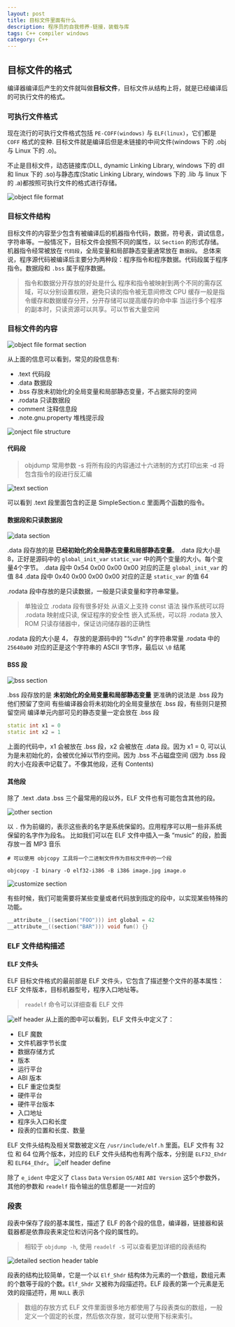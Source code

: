 ```yaml
---
layout: post
title: 目标文件里面有什么
description: 程序员的自我修养-链接，装载与库
tags: C++ compiler windows
category: C++ 
---
```


## 目标文件的格式
编译器编译后产生的文件就叫做**目标文件**，目标文件从结构上将，就是已经编译后的可执行文件的格式。

### 可执行文件格式
现在流行的可执行文件格式包括 `PE-COFF(windows)` 与 `ELF(linux)`，它们都是 `COFF` 格式的变种. 目标文件就是编译后但是未链接的中间文件(windows 下的 .obj 与 Linux 下的 .o)。

不止是目标文件，动态链接库(DLL, dynamic Linking Library, windows 下的 dll 和 linux 下的 .so)与静态库(Static Linking Library, windows 下的 .lib 与 linux 下的 .a)都按照可执行文件的格式进行存储。

![object file format](/assets/images/compile-basic/object_file.png "目标文件格式")

### 目标文件结构
目标文件的内容至少包含有被编译后的机器指令代码，数据，符号表，调试信息，字符串等。一般情况下，目标文件会按照不同的属性，以 `Section` 的形式存储。
机器指令经常被放在 `代码段`，全局变量和局部静态变量通常放在 `数据段`。
总体来说，程序源代码被编译后主要分为两种段：程序指令和程序数据。代码段属于程序指令。数据段和 `.bss` 属于程序数据。

> 指令和数据分开存放的好处是什么
> 程序和指令被映射到两个不同的需存区域，可以分别设置权限，避免只读的指令被无意间修改
> CPU 缓存一般是指令缓存和数据缓存分开，分开存储可以提高缓存的命中率
> 当运行多个程序的副本时，只读资源可以共享。可以节省大量空间


### 目标文件的内容 
![object file format section](/assets/images/compile-basic/obj_file_section.png "一个简单的目标文件的段信息")

从上面的信息可以看到，常见的段信息有:
- .text 代码段
- .data 数据段
- .bss 存放未初始化的全局变量和局部静态变量，不占据实际的空间
- .rodata 只读数据段
- comment 注释信息段
- .note.gnu.property 堆栈提示段

![onject file structure](/assets/images/compile-basic/section-structure.png "段的结构示意图")

#### 代码段

> objdump 常用参数
> -s 将所有段的内容通过十六进制的方式打印出来
> -d 将包含指令的段进行反汇编

![text section](/assets/images/compile-basic/text-section.png "代码段")

可以看到 .text 段里面包含的正是 SimpleSection.c 里面两个函数的指令。

#### 数据段和只读数据段
![data section](/assets/images/compile-basic/data-section.png "数据段")

.data 段存放的是 **已经初始化的全局静态变量和局部静态变量**。
.data 段大小是 8，正好是源码中的 `global_init_var` `static_var` 中的两个变量的大小。每个变量4个字节。
.data 段中 0x54 0x00 0x00 0x00 对应的正是 `global_init_var` 的值 84
.data 段中 0x40 0x00 0x00 0x00 对应的正是 `static_var` 的值 64

.rodata 段中存放的是只读数据，一般是只读变量和字符串常量。

> 单独设立 .rodata 段有很多好处
> 从语义上支持 const 语法
> 操作系统可以将 .rodata 映射成只读, 保证程序的安全性
> 嵌入式系统，可以将 .rodata 放入 ROM 只读存储器中，保证访问储存器的正确性

.rodata 段的大小是 4， 存放的是源码中的 "%d\n" 的字符串常量
.rodata 中的 `25640a00` 对应的正是这个字符串的 ASCII 字节序，最后以 `\0` 结尾

#### BSS 段
![bss section](/assets/images/compile-basic/bss-section.png "BSS 段")

.bss 段存放的是 **未初始化的全局变量和局部静态变量** 
更准确的说法是 .bss  段为他们预留了空间
有些编译器会将未初始化的全局变量放在 .bss 段，有些则只是预留空间
编译单元内部可见的静态变量一定会放在 .bss 段

```C++
static int x1 = 0
static int x2 = 1
```

上面的代码中，x1 会被放在 .bss 段，x2 会被放在 .data 段。因为 x1 = 0, 可以认为是未初始化的，会被优化掉以节约空间。因为 .bss 不占磁盘空间 (因为 .bss 段的大小在段表中记载了。不像其他段，还有 Contents)

#### 其他段
除了 .text .data .bss 三个最常用的段以外，ELF 文件也有可能包含其他的段。

![other section](/assets/images/compile-basic/other-section.png "其他 段")

以 `.` 作为前缀的，表示这些表的名字是系统保留的。应用程序可以用一些非系统保留的名字作为段名。
比如我们可以在 ELF 文件中插入一条 “music” 的段，脸面存放一首 MP3 音乐

``` shell
# 可以使用 objcopy 工具将一个二进制文件作为目标文件中的一个段

objcopy -I binary -O elf32-i386 -B i386 image.jpg image.o
```

![customize section](/assets/images/compile-basic/customize-section.png "自定义段")

有些时候，我们可能需要将某些变量或者代码放到指定的段中，以实现某些特殊的功能。

```C
__attribute__((section("FOO"))) int global = 42
__attribute__((section("BAR"))) void fun() {}
```

### ELF 文件结构描述

#### ELF 文件头
ELF 目标文件格式的最前部是 ELF 文件头，它包含了描述整个文件的基本属性：ELF 文件版本，目标机器型号，程序入口地址等。

> `readelf` 命令可以详细查看 ELF 文件 

![elf header](/assets/images/compile-basic/elf-header.png "ELF 文件头")
从上面的图中可以看到，ELF 文件头中定义了：
- ELF 魔数
- 文件机器字节长度
- 数据存储方式
- 版本
- 运行平台
- ABI 版本
- ELF 重定位类型
- 硬件平台
- 硬件平台版本
- 入口地址
- 程序头入口和长度
- 段表的位置和长度、数量

ELF 文件头结构及相关常数被定义在 `/usr/include/elf.h` 里面。ELF 文件有 32 位 和 64 位两个版本，对应的 ELF 文件头结构也有两个版本，分别是 `ELF32_Ehdr` 和 `ELF64_Ehdr`。
![elf header define](Class)

除了 `e_ident` 中定义了 `Class` `Data` `Version` `OS/ABI`  `ABI Version` 这5个参数外，其他的参数和 `readelf` 指令输出的信息都是一一对应的

### 段表
段表中保存了段的基本属性，描述了 ELF 的各个段的信息，编译器，链接器和装载器都是依靠段表来定位和访问各个段的属性的。

> 相较于 `objdump -h`, 使用 `readelf -S` 可以查看更加详细的段表结构

![detailed section header table](/assets/images/compile-basic/detailed-section-header-table.png "段表的详细信息")

段表的结构比较简单，它是一个以 `Elf_Shdr` 结构体为元素的一个数组，数组元素的个数等于段的个数。`Elf_Shdr` 又被称为段描述符。ELF 段表的第一个元素是无效的段描述符，用 `NULL` 表示

> 数组的存放方式
ELF 文件里面很多地方都使用了与段表类似的数组，一般定义一个固定的长度，然后依次存放，就可以使用下标来索引。